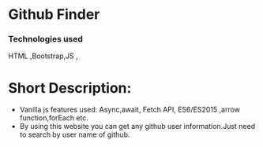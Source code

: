 # Github Finder

### Technologies used
 HTML ,Bootstrap,JS ,

# Short Description:
 * Vanilla js features used: Async,await, Fetch API, ES6/ES2015 ,arrow function,forEach etc.
 * By using this website you can get any github user information.Just need to search by user name of github.
